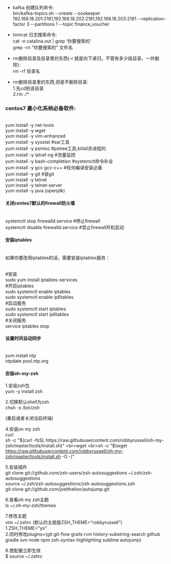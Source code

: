 - kafka 创建队列命令:<br>
bin/kafka-topics.sh --create --zookeeper 192.168.18.201:2181,192.168.18.202:2181,192.168.18.203:2181 --replication-factor 3 --partitions 1 --topic finance_voucher

- tomcat 日志搜索命令:<br>
cat -n catalina.out | grep '你要搜索的'
<br>grep -rn "你要搜索的" 文件名

- rm删除目录及目录里的东西(-r 就是向下递归，不管有多少级目录，一并删除):<br>
rm -rf 目录名

- rm删除目录里的东西,但是不删除目录:<br>
1.先cd到该目录<br>
2.rm ./*<br>

### centos7 最小化系统必备软件:
<br>yum install -y net-tools
<br>yum install -y wget
<br>yum install -y vim-enhanced
<br>yum install -y sysstat #sar工具
<br>yum install -y psmisc #pstree工具,killall杀进程的
<br>yum install -y iptraf-ng #流量监控
<br>yum install -y bash-completion #systemctl命令补全
<br>yum install -y gcc gcc-c++   #任何编译安装必备
<br>yum install -y git  #装git
<br>yum install -y telnet
<br>yum install -y telnet-server
<br>yum install -y java (openjdk)

#### 关闭centos7默认的firewall防火墙
<br>systemctl stop firewalld.service #停止firewall
<br>systemctl disable firewalld.service #禁止firewall开机启动

#### 安装iptables
<br>如果你要改用iptables的话，需要安装iptables服务：

<br>#安装
<br>sudo yum install iptables-services 
<br>#开启iptables
<br>sudo systemctl enable iptables 
<br>sudo systemctl enable ip6tables 
<br>#启动服务
<br>sudo systemctl start iptables 
<br>sudo systemctl start ip6tables
<br>#关闭服务
<br>service iptables stop

#### 设置时间自动同步
<br>yum install ntp
<br>ntpdate pool.ntp.org

#### 安装oh-my-zsh
1.安装zsh包
<br>yum -y install zsh

2.切换默认shell为zsh
<br>chsh -s /bin/zsh

(重启或者关闭当前终端)

4.安装on my zsh
<br>curl
<br>sh -c "$(curl -fsSL https://raw.githubusercontent.com/robbyrussell/oh-my-zsh/master/tools/install.sh)"
<br>wget
<br>sh -c "$(wget https://raw.githubusercontent.com/robbyrussell/oh-my-zsh/master/tools/install.sh -O -)"

5.安装插件
<br>git clone git://github.com/zsh-users/zsh-autosuggestions ~/.zsh/zsh-autosuggestions
<br>source ~/.zsh/zsh-autosuggestions/zsh-autosuggestions.zsh
<br>git clone git://github.com/joelthelion/autojump.git

6.查看oh my zsh主题
<br>ls ~/.oh-my-zsh/themes

7.修改主题
<br>vim ~/.zshrc (默认的主题是ZSH_THEME="robbyrussell")
<br>1.ZSH_THEME="ys"
<br>2.同时修改plugins=(git git-flow grails rvm history-substring-search github gradle svn node npm zsh-syntax-highlighting sublime autojump)

8.使配置立即生效
<br>$ source ~/.zshrc




